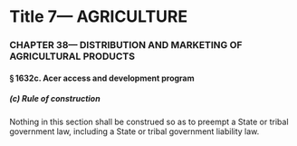
# Title 7— AGRICULTURE
### CHAPTER 38— DISTRIBUTION AND MARKETING OF AGRICULTURAL PRODUCTS
#### § 1632c. Acer access and development program
##### (c) Rule of construction

Nothing in this section shall be construed so as to preempt a State or tribal government law, including a State or tribal government liability law.
